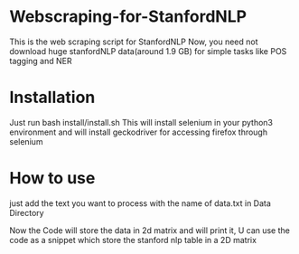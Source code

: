 # Webscraping-for-StanfordNLP
This is the web scraping script for StanfordNLP 
Now, you need not download huge stanfordNLP data(around 1.9 GB) for simple tasks like POS tagging and NER

# Installation 
Just run 
 bash install/install.sh
This will install selenium in your python3 environment and will install geckodriver for accessing firefox through selenium

# How to use 
just add the text you want to process with the name of data.txt in Data Directory

Now the Code will store the data in 2d matrix and will print it,
U can use the code as a snippet which store the stanford nlp table in a 2D matrix

